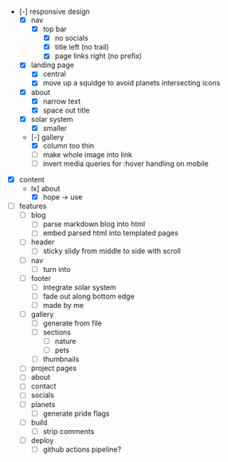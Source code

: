 
* [-] responsive design
    * [x] nav
        * [x] top bar
            * [x] no socials
            * [x] title left (no trail)
            * [x] page links right (no prefix)
    * [x] landing page
        * [x] central
        * [x] move up a squidge to avoid planets intersecting icons
    * [x] about
        * [x] narrow text
        * [x] space out title
    * [x] solar system
        * [x] smaller
    * [-] gallery
        * [x] column too thin
        * [ ] make whole image into link
        * [ ] invert media queries for :hover handling on mobile

* [x] content
    * lx] about
        * [x] hope -> use

* [ ] features
    * [ ] blog
        * [ ] parse markdown blog into html
        * [ ] embed parsed html into templated pages

    * [ ] header
        * [ ] sticky slidy from middle to side with scroll
    * [ ] nav
        * [ ] turn into <nav>
    * [ ] footer
        * [ ] integrate solar system
        * [ ] fade out along bottom edge
        * [ ] made by me
    * [ ] gallery
        * [ ] generate from file
        * [ ] sections
            * [ ] nature
            * [ ] pets
        * [ ] thumbnails
    * [ ] project pages
    * [ ] about
    * [ ] contact
    * [ ] socials
    * [ ] planets
        * [ ] generate pride flags
    * [ ] build
        * [ ] strip comments
    * [ ] deploy
        * [ ] github actions pipeline?
